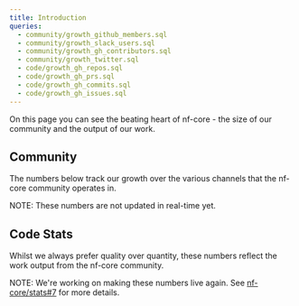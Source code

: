 ```yaml
---
title: Introduction
queries:
  - community/growth_github_members.sql
  - community/growth_slack_users.sql
  - community/growth_gh_contributors.sql
  - community/growth_twitter.sql
  - code/growth_gh_repos.sql
  - code/growth_gh_prs.sql
  - code/growth_gh_commits.sql
  - code/growth_gh_issues.sql
---
```


On this page you can see the beating heart of nf-core - the size of our community and the output of our work.

## Community

The numbers below track our growth over the various channels that the nf-core community operates in.

NOTE: These numbers are not updated in real-time yet.

<BigValue
  data={community_growth_github_members}
  value=members
  title="GitHub Organisation Members"
  sparkline=month
  comparison=growth_rate
  comparisonFmt=pct1
  comparisonTitle="vs. Last Month"
  link="/community/github"
/>

<BigValue
  data={community_growth_slack_users}
  value=members
  title="Slack Users"
  sparkline=month
  comparison=growth_rate
  comparisonFmt=pct1
  comparisonTitle="vs. Last Month"
  link='/community/slack'
/>

<BigValue
  data={community_growth_gh_contributors}
  value=members
  title="GitHub Contributors"
  link="/community/github"
/>

<BigValue
  data={community_growth_twitter}
  value=followers
  title="Twitter Followers"
  sparkline=month
  comparison=growth_rate
  comparisonFmt=pct1
  comparisonTitle="vs. Last Month"
  link="/community/twitter"
/>

<!-- TODO Add Bluesky followers -->

## Code Stats

Whilst we always prefer quality over quantity, these numbers reflect the work output from the nf-core community.

NOTE: We're working on making these numbers live again. See [nf-core/stats#7](https://github.com/nf-core/stats/issues/7) for more details.

<BigValue
    data={code_growth_gh_repos}
    value=num_repos
    title="Repositories"
    sparkline=month
    comparison=growth_rate
    comparisonFmt=pct1
    comparisonTitle="vs. Last Month"
/>

<BigValue
    data={code_growth_gh_prs}
    value=num_prs
    title="Pull Requests"
    sparkline=month
    comparison=growth_rate
    comparisonFmt=pct1
    comparisonTitle="vs. Last Month"
/>

<BigValue
    data={code_growth_gh_commits}
    value=num_commits
    title="Commits"
    sparkline=month
    comparison=growth_rate
    comparisonFmt=pct1
    comparisonTitle="vs. Last Month"
/>

<BigValue
    data={code_growth_gh_issues}
    value=num_issues
    title="Issues"
    sparkline=month
    comparison=growth_rate
    comparisonFmt=pct1
    comparisonTitle="vs. Last Month"
/>
